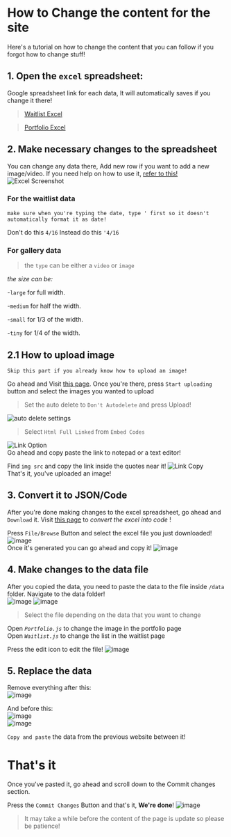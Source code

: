 # How to Change the content for the site
Here's a tutorial on how to change the content that you can follow if you forgot how to change stuff!

## 1. Open the `excel` spreadsheet:
Google spreadsheet link for each data, It will automatically saves if you change it there! 
> [Waitlist Excel](https://docs.google.com/spreadsheets/d/14Q8cD6sbQ-brj0CuqEUj3a8w8Rn-16KJ8lmQCPfu1f4/edit?usp=sharing)<br>

> [Portfolio Excel](https://docs.google.com/spreadsheets/d/1qD-ixX9jtWjONc0u1O9OHedtWVql16KKbz3pN9vyuKI/edit?usp=sharing)

## 2. Make necessary changes to the spreadsheet 
You can change any data there, Add new row if you want to add a new image/video.
If you need help on how to use it, [refer to this!](https://github.com/Shubamium/Delichan/edit/main/ExcelBasic.md)
![Excel Screenshot](https://i.ibb.co/3TwBtPw/index.png)

### For the waitlist data
```
make sure when you're typing the date, type ' first so it doesn't automatically format it as date! 
```
Don't do this `4/16`
Instead do this `'4/16`

### For gallery data
>the `type` can be either a `video` or `image`

_the size can be:_

-`large` for full width.

-`medium` for half the width.

-`small` for 1/3 of the width.

-`tiny` for 1/4 of the width.

## 2.1 How to upload image

```Skip this part if you already know how to upload an image!``` <br>

Go ahead and Visit [this page](https://imgbb.com/).
Once you're there, press `Start uploading` button and select the images you wanted to upload
> Set the auto delete to `Don't Autodelete` and press Upload! <br>

![auto delete settings](https://media.discordapp.net/attachments/823571669183496202/1067509999271677962/image.png)

> Select `Html Full Linked` from `Embed Codes` <br>

![Link Option](https://media.discordapp.net/attachments/823571669183496202/1067510887600107561/image.png)<br>
Go ahead and copy paste the link to notepad or a text editor!

Find `img src` and copy the link inside the quotes near it!
![Link Copy](https://media.discordapp.net/attachments/823571669183496202/1067511771256066191/image.png)<br>
That's it, you've uploaded an image!<br>

## 3. Convert it to JSON/Code
After you're done making changes to the excel spreadsheet, go ahead and `Download` it.
Visit [this page](https://codebeautify.org/excel-to-json) to *convert the excel into code* !

Press `File/Browse` Button and select the excel file you just downloaded!
![image](https://user-images.githubusercontent.com/108873459/214382513-8fac2110-5da6-4300-8df8-59950e4feca7.png)<br>
Once it's generated you can go ahead and copy it!
![image](https://user-images.githubusercontent.com/108873459/214382898-221cb7cb-ff4c-40fa-8092-30e25523f1dd.png)

## 4. Make changes to the data file
After you copied the data, you need to paste the data to the file inside `/data` folder.
Navigate to the data folder! <br>
![image](https://user-images.githubusercontent.com/1088f73459/214383371-efd2b5b5-dc6c-4870-b95b-0d9ee983022c.png)
![image](https://user-images.githubusercontent.com/108873459/214383562-31e6a0c8-78e3-4e4f-afe8-f20589deadfb.png)

> Select the file depending on the data that you want to change<br>

Open *`Portfolio.js`* to change the image in the portfolio page <br>
Open *`Waitlist.js`* to change the list in the waitlist page

Press the edit icon to edit the file!
![image](https://user-images.githubusercontent.com/108873459/214384084-4e5f71c8-2537-47fe-9505-0de35f313e05.png)

## 5. Replace the data
Remove everything after this:<br>
![image](https://user-images.githubusercontent.com/108873459/214385253-af4b8940-c227-4839-8663-f3bedeefa158.png)<br>

And before this:<br>
![image](https://user-images.githubusercontent.com/108873459/214385483-bf89f9a2-61de-4c0b-ab8a-4054857e8697.png)<br>
![image](https://user-images.githubusercontent.com/108873459/214385610-fe3b06b2-7e5f-41a4-af23-8b3c4ea33b8a.png)<br>

`Copy and paste` the data from the previous website between it!
<br>

# That's it
Once you've pasted it, go ahead and scroll down to the Commit changes section.

Press the `Commit Changes` Button and that's it, **We're done**!
![image](https://user-images.githubusercontent.com/108873459/214385955-d8d0014d-05af-441e-9e74-7c4c59db97ba.png)

> It may take a while before the content of the page is update so please be patience!

<br>






